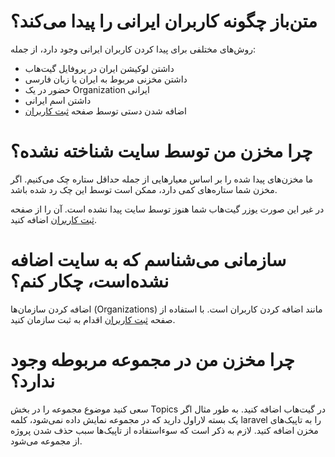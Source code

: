 # متن‌باز چگونه کاربران ایرانی را پیدا می‌کند؟

روش‌های مختلفی برای پیدا کردن کاربران ایرانی وجود دارد، از جمله:

- داشتن لوکیشن ایران در پروفایل گیت‌هاب
- داشتن مخزنی مربوط به ایران یا زبان فارسی
- حضور در یک Organization ایرانی
- داشتن اسم ایرانی
- اضافه شدن دستی توسط صفحه [ثبت کاربران](https://matnbaz.net/submit-user)
<!-- question-separator -->

# چرا مخزن من توسط سایت شناخته نشده؟

ما مخزن‌های پیدا شده را بر اساس معیار‌هایی از جمله حداقل ستاره چک می‌کنیم. اگر مخزن شما ستاره‌های کمی دارد، ممکن است توسط این چک رد شده باشد.

در غیر این صورت یوزر گیت‌هاب شما هنوز توسط سایت پیدا نشده است. آن را از صفحه [ثبت کاربران](https://matnbaz.net/submit-user) اضافه کنید.

# سازمانی می‌شناسم که به سایت اضافه نشده‌است، چکار کنم؟

اضافه کردن سازمان‌ها (Organizations) مانند اضافه کردن کاربران است. با استفاده از صفحه [ثبت کاربران](https://matnbaz.net/submit-user) اقدام به ثبت سازمان کنید.

<!-- question-separator -->

# چرا مخزن من در مجموعه مربوطه وجود ندارد؟

سعی کنید موضوع مجموعه را در بخش Topics در گیت‌هاب اضافه کنید. به طور مثال اگر یک بسته لاراول دارید که در مجموعه نمایش داده نمی‌شود، کلمه laravel را به تاپیک‌های مخزن اضافه کنید. لازم به ذکر است که سوء‌استفاده از تاپیک‌ها سبب حذف شدن پروژه از مجموعه می‌شود.
